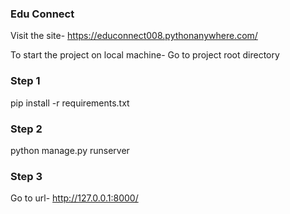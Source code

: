 ### Edu Connect

Visit the site- https://educonnect008.pythonanywhere.com/

To start the project on local machine-
Go to project root directory

### Step 1
pip install -r requirements.txt

### Step 2
python manage.py runserver

### Step 3
Go to url- http://127.0.0.1:8000/

